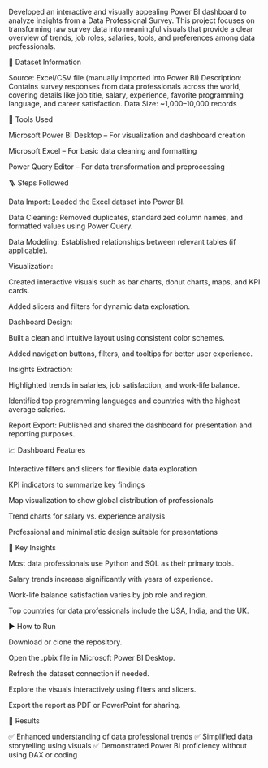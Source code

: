 Developed an interactive and visually appealing Power BI dashboard to analyze insights from a Data Professional Survey.
This project focuses on transforming raw survey data into meaningful visuals that provide a clear overview of trends, job roles, salaries, tools, and preferences among data professionals.

📂 Dataset Information

Source: Excel/CSV file (manually imported into Power BI)
Description: Contains survey responses from data professionals across the world, covering details like job title, salary, experience, favorite programming language, and career satisfaction.
Data Size: ~1,000–10,000 records

🧰 Tools Used

Microsoft Power BI Desktop – For visualization and dashboard creation

Microsoft Excel – For basic data cleaning and formatting

Power Query Editor – For data transformation and preprocessing

🪜 Steps Followed

Data Import: Loaded the Excel dataset into Power BI.

Data Cleaning: Removed duplicates, standardized column names, and formatted values using Power Query.

Data Modeling: Established relationships between relevant tables (if applicable).

Visualization:

Created interactive visuals such as bar charts, donut charts, maps, and KPI cards.

Added slicers and filters for dynamic data exploration.

Dashboard Design:

Built a clean and intuitive layout using consistent color schemes.

Added navigation buttons, filters, and tooltips for better user experience.

Insights Extraction:

Highlighted trends in salaries, job satisfaction, and work-life balance.

Identified top programming languages and countries with the highest average salaries.

Report Export: Published and shared the dashboard for presentation and reporting purposes.

📈 Dashboard Features

Interactive filters and slicers for flexible data exploration

KPI indicators to summarize key findings

Map visualization to show global distribution of professionals

Trend charts for salary vs. experience analysis

Professional and minimalistic design suitable for presentations

🧾 Key Insights

Most data professionals use Python and SQL as their primary tools.

Salary trends increase significantly with years of experience.

Work-life balance satisfaction varies by job role and region.

Top countries for data professionals include the USA, India, and the UK.

▶️ How to Run

Download or clone the repository.

Open the .pbix file in Microsoft Power BI Desktop.

Refresh the dataset connection if needed.

Explore the visuals interactively using filters and slicers.

Export the report as PDF or PowerPoint for sharing.

🏁 Results

✅ Enhanced understanding of data professional trends
✅ Simplified data storytelling using visuals
✅ Demonstrated Power BI proficiency without using DAX or coding

